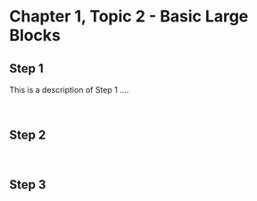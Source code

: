 # Chapter 1, Topic 2 - Basic Large Blocks

## Step 1 

This is a description of Step 1 ....

&nbsp;  
 
## Step 2

&nbsp;  

## Step 3
